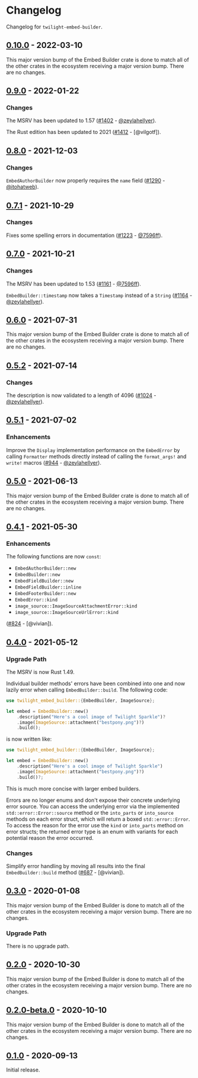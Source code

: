# Changelog

Changelog for `twilight-embed-builder`.

## [0.10.0] - 2022-03-10

This major version bump of the Embed Builder crate is done to match all
of the other crates in the ecosystem receiving a major version bump.
There are no changes.

## [0.9.0] - 2022-01-22

### Changes

The MSRV has been updated to 1.57 ([#1402] - [@zeylahellyer]).

The Rust edition has been updated to 2021 ([#1412] - [@vilgotf]).

[#1402]: https://github.com/twilight-rs/twilight/pull/1402
[#1412]: https://github.com/twilight-rs/twilight/pull/1412

## [0.8.0] - 2021-12-03

### Changes

`EmbedAuthorBuilder` now properly requires the `name` field ([#1290] -
[@itohatweb]).

[#1290]: https://github.com/twilight-rs/twilight/pull/1290

## [0.7.1] - 2021-10-29

### Changes

Fixes some spelling errors in documentation ([#1223] - [@7596ff]).

[#1223]: https://github.com/twilight-rs/twilight/pull/1223

## [0.7.0] - 2021-10-21

### Changes

The MSRV has been updated to 1.53 ([#1161] - [@7596ff]).

`EmbedBuilder::timestamp` now takes a `Timestamp` instead of a `String`
([#1164] - [@zeylahellyer]).

[#1161]: https://github.com/twilight-rs/twilight/pull/1161
[#1164]: https://github.com/twilight-rs/twilight/pull/1164

## [0.6.0] - 2021-07-31

This major version bump of the Embed Builder crate is done to match all
of the other crates in the ecosystem receiving a major version bump.
There are no changes.

## [0.5.2] - 2021-07-14

### Changes

The description is now validated to a length of 4096 ([#1024] -
[@zeylahellyer]).

[#1024]: https://github.com/twilight-rs/twilight/pull/1024

## [0.5.1] - 2021-07-02

### Enhancements

Improve the `Display` implementation performance on the `EmbedError` by calling
`Formatter` methods directly instead of calling the `format_args!` and `write!`
macros ([#944] - [@zeylahellyer]).

[#944]: https://github.com/twilight-rs/twilight/pull/944

## [0.5.0] - 2021-06-13

This major version bump of the Embed Builder crate is done to match all of the
other crates in the ecosystem receiving a major version bump. There are no
changes.

## [0.4.1] - 2021-05-30

### Enhancements

The following functions are now `const`:

- `EmbedAuthorBuilder::new`
- `EmbedBuilder::new`
- `EmbedFieldBuilder::new`
- `EmbedFieldBuilder::inline`
- `EmbedFooterBuilder::new`
- `EmbedError::kind`
- `image_source::ImageSourceAttachmentError::kind`
- `image_source::ImageSourceUrlError::kind`

([#824] - [@vivian]).

[#824]: https://github.com/twilight-rs/twilight/pull/824

## [0.4.0] - 2021-05-12

### Upgrade Path

The MSRV is now Rust 1.49.

Individual builder methods' errors have been combined into one and now lazily
error when calling `EmbedBuilder::build`. The following code:

```rust
use twilight_embed_builder::{EmbedBuilder, ImageSource};

let embed = EmbedBuilder::new()
    .description("Here's a cool image of Twilight Sparkle")?
    .image(ImageSource::attachment("bestpony.png")?)
    .build();
```

is now written like:

```rust
use twilight_embed_builder::{EmbedBuilder, ImageSource};

let embed = EmbedBuilder::new()
    .description("Here's a cool image of Twilight Sparkle")
    .image(ImageSource::attachment("bestpony.png")?)
    .build()?;
```

This is much more concise with larger embed builders.

Errors are no longer enums and don't expose their concrete underlying error
source. You can access the underlying error via the implemented
`std::error::Error::source` method or the `into_parts` or `into_source` methods
on each error struct, which will return a boxed `std::error::Error`. To access
the reason for the error use the `kind` or `into_parts` method on error structs;
the returned error type is an enum with variants for each potential reason the
error occurred.

### Changes

Simplify error handling by moving all results into the final
`EmbedBuilder::build` method ([#687] - [@vivian]).

[#687]: https://github.com/twilight-rs/twilight/pull/687

## [0.3.0] - 2020-01-08

This major version bump of the Embed Builder is done to match all of the other
crates in the ecosystem receiving a major version bump. There are no changes.

### Upgrade Path

There is no upgrade path.

## [0.2.0] - 2020-10-30

This major version bump of the Embed Builder is done to match all of the other
crates in the ecosystem receiving a major version bump. There are no changes.

## [0.2.0-beta.0] - 2020-10-10

This major version bump of the Embed Builder is done to match all of the other
crates in the ecosystem receiving a major version bump. There are no changes.

## [0.1.0] - 2020-09-13

Initial release.

[@7596ff]: https://github.com/7596ff
[@itohatweb]: https://github.com/itohatweb
[@zeylahellyer]: https://github.com/zeylahellyer

[0.10.0]: https://github.com/twilight-rs/twilight/releases/tag/embed-builder-0.10.0
[0.9.0]: https://github.com/twilight-rs/twilight/releases/tag/embed-builder-0.9.0
[0.8.0]: https://github.com/twilight-rs/twilight/releases/tag/embed-builder-0.8.0
[0.7.1]: https://github.com/twilight-rs/twilight/releases/tag/embed-builder-0.7.1
[0.7.0]: https://github.com/twilight-rs/twilight/releases/tag/embed-builder-0.7.0
[0.6.0]: https://github.com/twilight-rs/twilight/releases/tag/embed-builder-0.6.0
[0.5.2]: https://github.com/twilight-rs/twilight/releases/tag/embed-builder-0.5.2
[0.5.1]: https://github.com/twilight-rs/twilight/releases/tag/embed-builder-0.5.1
[0.5.0]: https://github.com/twilight-rs/twilight/releases/tag/embed-builder-0.5.0
[0.4.1]: https://github.com/twilight-rs/twilight/releases/tag/embed-builder-0.4.1
[0.4.0]: https://github.com/twilight-rs/twilight/releases/tag/embed-builder-0.4.0
[0.3.0]: https://github.com/twilight-rs/twilight/releases/tag/v0.3.0
[0.2.0]: https://github.com/twilight-rs/twilight/releases/tag/v0.2.0
[0.1.0]: https://github.com/twilight-rs/twilight/releases/tag/v0.1.0
[0.2.0-beta.0]: https://github.com/twilight-rs/twilight/releases/tag/embed-builder-v0.2.0-beta.0
[0.1.0]: https://github.com/twilight-rs/twilight/releases/tag/v0.1.0
